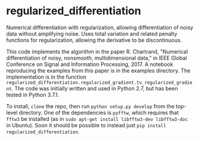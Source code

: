 # regularized_differentiation

Numerical differentiation with regularization, allowing differentiation of noisy data without amplifying noise. Uses total variation and related penalty functions for regularization, allowing the derivative to be discontinuous.

This code implements the algorithm in the paper R. Chartrand, "Numerical differentiation of noisy, nonsmooth, multidimensional data," in IEEE Global Conference on Signal and Information Processing, 2017. A notebook reproducing the examples from this paper is in the examples directory. The implementation is in the function `regularized_differentiation.regularized_gradient.tv_regularized_gradient`.
The code was initially written and used in Python 2.7, but has been tested in Python 3.7.1.

To install, `clone` the repo, then run `python setup.py develop` from the top-level directory. One of the dependencies is `pyfftw`, which requires that `fftw3` be installed (as in `sudo apt-get install libfftw3-dev libfftw3-doc` in Ubuntu). Soon it should be possible to instead just `pip install regularized_differentiation`.
